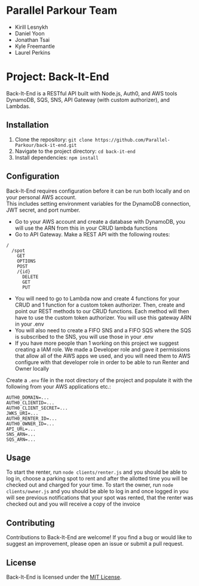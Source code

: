 # Parallel Parkour Team

* Kirill Lesnykh
* Daniel Yoon
* Jonathan Tsai
* Kyle Freemantle
* Laurel Perkins

# Project: Back-It-End

Back-It-End is a RESTful API built with Node.js, Auth0, and AWS tools DynamoDB, SQS, SNS, API Gateway (with custom authorizer), and Lambdas.

## Installation

1. Clone the repository: `git clone https://github.com/Parallel-Parkour/back-it-end.git`
2. Navigate to the project directory: `cd back-it-end`
3. Install dependencies: `npm install`

## Configuration

Back-It-End requires configuration before it can be run both locally and on your personal AWS account.  
This includes setting environment variables for the DynamoDB connection, JWT secret, and port number.  

- Go to your AWS account and create a database with DynamoDB, you will use the ARN from this in your CRUD lambda functions
- Go to API Gateway. Make a REST API with the following routes:  

```
/  
  /spot  
    GET  
    OPTIONS  
    POST  
    /{id}  
      DELETE  
      GET  
      PUT  
```
      
- You will need to go to Lambda now and create 4 functions for your CRUD and 1 function for a custom token authorizer. Then, create and point our REST methods to our CRUD functions. Each method will then have to use the custom token authorizer. You will use this gateway ARN in your .env
- You will also need to create a FIFO SNS and a FIFO SQS where the SQS is subscribed to the SNS, you will use those in your .env
- If you have more people than 1 working on this project we suggest creating a IAM role. We made a Developer role and gave it permissions that allow all of the AWS apps we used, and you will need them to AWS configure with that developer role in order to be able to run Renter and Owner locally
      

Create a `.env` file in the root directory of the project and populate it with the following from your AWS applications etc.:

```
AUTH0_DOMAIN=...
AUTH0_CLIENTID=...
AUTH0_CLIENT_SECRET=...
JWKS_URI=...
AUTH0_RENTER_ID=...
AUTH0_OWNER_ID=...
API_URL=...
SNS_ARN=...
SQS_ARN=...
```

## Usage

To start the renter, run `node clients/renter.js` and you should be able to log in, choose a parking spot to rent and after the allotted time you will be checked out and charged for your time. To start the owner, run `node clients/owner.js` and you should be able to log in and once logged in you will see previous notifications that your spot was rented, that the renter was checked out and you will receive a copy of the invoice


## Contributing

Contributions to Back-It-End are welcome! If you find a bug or would like to suggest an improvement, please open an issue or submit a pull request.

## License

Back-It-End is licensed under the [MIT License](https://opensource.org/licenses/MIT).
